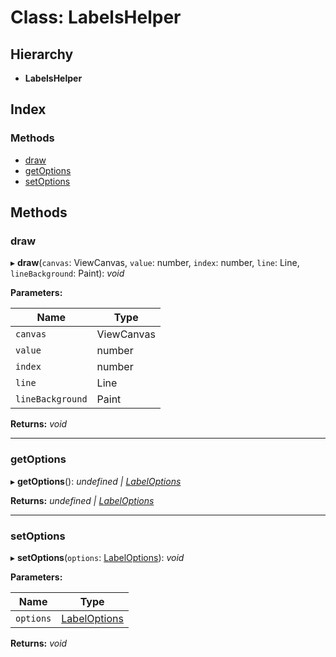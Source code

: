 # Class: LabelsHelper

## Hierarchy

* **LabelsHelper**

## Index

### Methods

* [draw](labelshelper.md#draw)
* [getOptions](labelshelper.md#getoptions)
* [setOptions](labelshelper.md#setoptions)

## Methods

###  draw

▸ **draw**(`canvas`: ViewCanvas, `value`: number, `index`: number, `line`: Line, `lineBackground`: Paint): *void*

**Parameters:**

Name | Type |
------ | ------ |
`canvas` | ViewCanvas |
`value` | number |
`index` | number |
`line` | Line |
`lineBackground` | Paint |

**Returns:** *void*

___

###  getOptions

▸ **getOptions**(): *undefined | [LabelOptions](../interfaces/labeloptions.md)*

**Returns:** *undefined | [LabelOptions](../interfaces/labeloptions.md)*

___

###  setOptions

▸ **setOptions**(`options`: [LabelOptions](../interfaces/labeloptions.md)): *void*

**Parameters:**

Name | Type |
------ | ------ |
`options` | [LabelOptions](../interfaces/labeloptions.md) |

**Returns:** *void*
